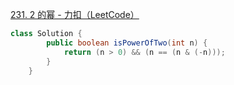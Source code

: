 [231. 2 的幂 - 力扣（LeetCode）](https://leetcode.cn/problems/power-of-two/)





```java
class Solution {
        public boolean isPowerOfTwo(int n) {
            return (n > 0) && (n == (n & (-n)));
        }
    }
```